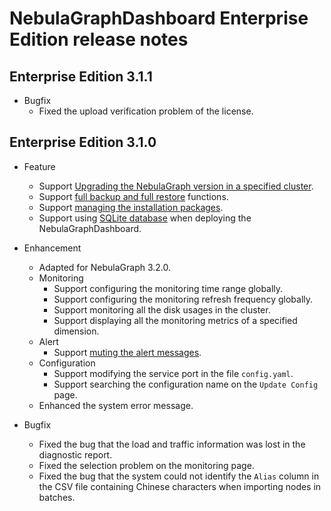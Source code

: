 # NebulaGraphDashboard Enterprise Edition release notes

## Enterprise Edition 3.1.1

- Bugfix
  - Fixed the upload verification problem of the license.

## Enterprise Edition 3.1.0

- Feature
  - Support [Upgrading the NebulaGraph version in a specified cluster](../../nebula-dashboard-ent/4.cluster-operator/4.manage.md).
  - Support [full backup and full restore](../../nebula-dashboard-ent/4.cluster-operator/8.backup-and-restore.md) functions.
  - Support [managing the installation packages](../../nebula-dashboard-ent/11.manage-package.md).
  - Support using [SQLite database](../../nebula-dashboard-ent/2.deploy-connect-dashboard-ent.md) when deploying the NebulaGraphDashboard.

- Enhancement
  - Adapted for NebulaGraph 3.2.0.
  - Monitoring
    - Support configuring the monitoring time range globally.
    - Support configuring the monitoring refresh frequency globally.
    - Support monitoring all the disk usages in the cluster.
    - Support displaying all the monitoring metrics of a specified dimension.
  - Alert
    - Support [muting the alert messages](../../nebula-dashboard-ent/9.alerts.md).
  - Configuration
    - Support modifying the service port in the file `config.yaml`.
    - Support searching the configuration name on the `Update Config` page.
  - Enhanced the system error message.

- Bugfix
  - Fixed the bug that the load and traffic information was lost in the diagnostic report.
  - Fixed the selection problem on the monitoring page.
  - Fixed the bug that the system could not identify the `Alias` column in the CSV file containing Chinese characters when importing nodes in batches.